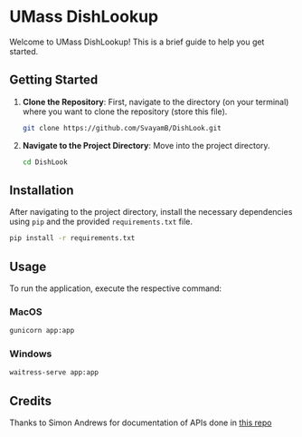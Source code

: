 # UMass DishLookup

Welcome to UMass DishLookup! This is a brief guide to help you get started.

## Getting Started

1. **Clone the Repository**: First, navigate to the directory (on your terminal) where you want to clone the repository (store this file).
    ```bash
    git clone https://github.com/SvayamB/DishLook.git
    ```

2. **Navigate to the Project Directory**: Move into the project directory.
    ```bash
    cd DishLook
    ```

## Installation

After navigating to the project directory, install the necessary dependencies using `pip` and the provided `requirements.txt` file.

```bash
pip install -r requirements.txt
```
## Usage

To run the application, execute the respective command:
### MacOS
```bash
gunicorn app:app
```

### Windows
```bash
waitress-serve app:app
```

## Credits
Thanks to Simon Andrews for documentation of APIs done in [this repo](https://github.com/simon-andrews/umass-toolkit)
